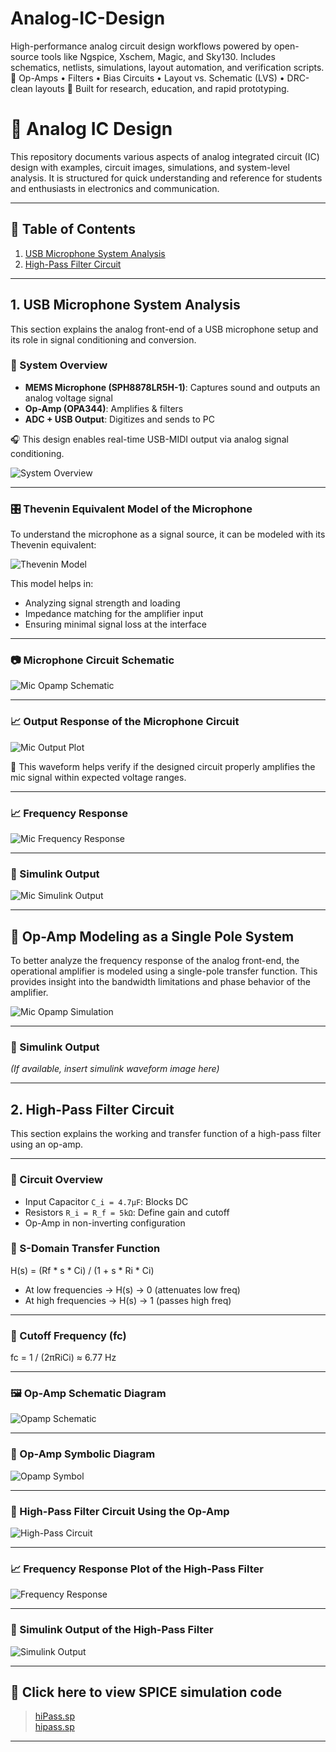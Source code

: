 # Analog-IC-Design
High-performance analog circuit design workflows powered by open-source tools like Ngspice, Xschem, Magic, and Sky130. Includes schematics, netlists, simulations, layout automation, and verification scripts. 📐 Op-Amps • Filters • Bias Circuits • Layout vs. Schematic (LVS) • DRC-clean layouts 🚀 Built for research, education, and rapid prototyping.
# 🎤 Analog IC Design

This repository documents various aspects of analog integrated circuit (IC) design with examples, circuit images, simulations, and system-level analysis. It is structured for quick understanding and reference for students and enthusiasts in electronics and communication.

---

## 📑 Table of Contents

1. [USB Microphone System Analysis](#1-usb-microphone-system-analysis)
2. [High-Pass Filter Circuit](#2-high-pass-filter-circuit)

---

## 1. USB Microphone System Analysis

This section explains the analog front-end of a USB microphone setup and its role in signal conditioning and conversion.

### 🔧 System Overview

- **MEMS Microphone (SPH8878LR5H-1)**: Captures sound and outputs an analog voltage signal  
- **Op-Amp (OPA344)**: Amplifies & filters  
- **ADC + USB Output**: Digitizes and sends to PC  

🎧 This design enables real-time USB-MIDI output via analog signal conditioning.

![System Overview](images/Fig-d1-1-USBmic.png)

---

### 🎛️ Thevenin Equivalent Model of the Microphone

To understand the microphone as a signal source, it can be modeled with its Thevenin equivalent:

![Thevenin Model](images/thevenineqcktmic.png)

This model helps in:

- Analyzing signal strength and loading  
- Impedance matching for the amplifier input  
- Ensuring minimal signal loss at the interface

---

### 📷 Microphone Circuit Schematic

![Mic Opamp Schematic](images/micopamp.png)

---

### 📈 Output Response of the Microphone Circuit

![Mic Output Plot](images/micoutput.png)

🧪 This waveform helps verify if the designed circuit properly amplifies the mic signal within expected voltage ranges.

---

### 📈 Frequency Response

![Mic Frequency Response](images/micplot.jpeg)

---

### 🔁 Simulink Output

![Mic Simulink Output](images/micsim.jpeg)

---

## 🔧 Op-Amp Modeling as a Single Pole System

To better analyze the frequency response of the analog front-end, the operational amplifier is modeled using a single-pole transfer function. This provides insight into the bandwidth limitations and phase behavior of the amplifier.

![Mic Opamp Simulation](images/micopampsim.jpeg)

---

### 🔁 Simulink Output

*(If available, insert simulink waveform image here)*

---

## 2. High-Pass Filter Circuit

This section explains the working and transfer function of a high-pass filter using an op-amp.

---

### 🧰 Circuit Overview

- Input Capacitor `C_i = 4.7μF`: Blocks DC  
- Resistors `R_i = R_f = 5kΩ`: Define gain and cutoff  
- Op-Amp in non-inverting configuration  

### 🧮 S-Domain Transfer Function

H(s) = (Rf * s * Ci) / (1 + s * Ri * Ci) 



- At low frequencies → H(s) → 0 (attenuates low freq)  
- At high frequencies → H(s) → 1 (passes high freq)

---

### 🔻 Cutoff Frequency (fc)

fc = 1 / (2πRiCi) ≈ 6.77 Hz 


---

### 🖼️ Op-Amp Schematic Diagram

![Opamp Schematic](images/highpassopaschematic.jpeg)

---

### 🔣 Op-Amp Symbolic Diagram

![Opamp Symbol](images/opampsymbolic.jpeg)

---

### 📐 High-Pass Filter Circuit Using the Op-Amp

![High-Pass Circuit](images/highpassckt.jpeg)

---

### 📈 Frequency Response Plot of the High-Pass Filter

![Frequency Response](images/highpassfreq.jpeg)

---

### 🔁 Simulink Output of the High-Pass Filter

![Simulink Output](images/highsim.jpeg)

---

## 📄 Click here to view SPICE simulation code

> [hiPass.sp](hiPass.sp)  
> [hipass.sp](hipass.sp)

---


